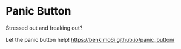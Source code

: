 # Panic Button

Stressed out and freaking out?

Let the panic button help! https://benkimo6i.github.io/panic_button/

